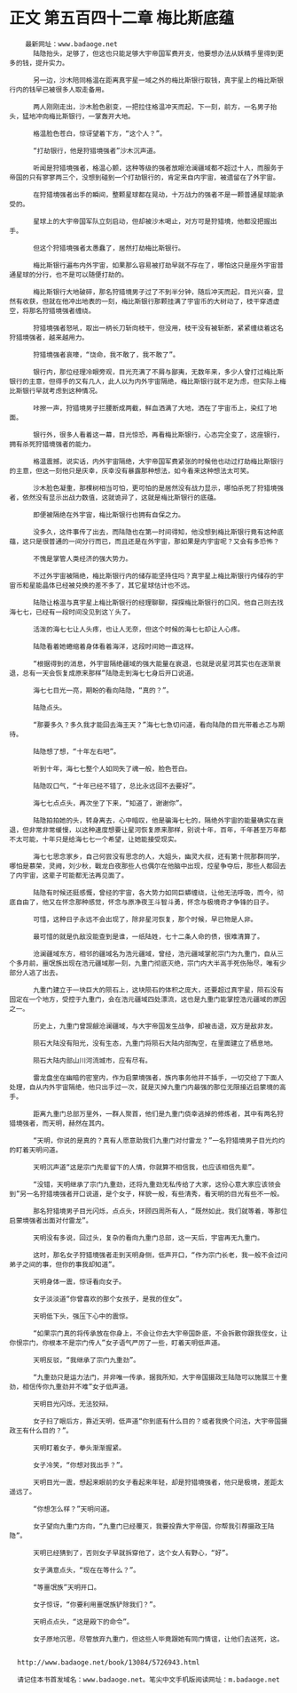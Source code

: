 # 正文 第五百四十二章 梅比斯底蕴
        最新网址：www.badaoge.net
          陆隐抬头，足够了，但这也只能足够大宇帝国军费开支，他要想办法从妖精手里得到更多的钱，提升实力。
      
          另一边，沙木陪同格温在距离真宇星一域之外的梅比斯银行取钱，真宇星上的梅比斯银行内的钱早已被很多人取走备用。
      
          两人刚刚走出，沙木脸色剧变，一把拉住格温冲天而起，下一刻，前方，一名男子抬头，猛地冲向梅比斯银行，一掌轰开大地。
      
          格温脸色苍白，惊讶望着下方，“这个人？”。
      
          “打劫银行，他是狩猎境强者”沙木沉声道。
      
          听闻是狩猎境强者，格温心颤，这种等级的强者放眼沧澜疆域都不超过十人，而服务于帝国的只有寥寥两三个，没想到碰到一个打劫银行的，肯定来自内宇宙，被遗留在了外宇宙。
      
          在狩猎境强者出手的瞬间，整颗星球都在晃动，十万战力的强者不是一颗普通星球能承受的。
      
          星球上的大宇帝国军队立刻启动，但却被沙木喝止，对方可是狩猎境，他都没把握出手。
      
          但这个狩猎境强者太愚蠢了，居然打劫梅比斯银行。
      
          梅比斯银行遍布内外宇宙，如果那么容易被打劫早就不存在了，哪怕这只是座外宇宙普通星球的分行，也不是可以随便打劫的。
      
          梅比斯银行大地破碎，那名狩猎境男子过了不到半分钟，随后冲天而起，目光兴奋，显然有收获，但就在他冲出地表的一刻，梅比斯银行那颗挂满了宇宙币的大树动了，枝干穿透虚空，将那名狩猎境强者缠绕。
      
          狩猎境强者怒吼，取出一柄长刀斩向枝干，但没用，枝干没有被斩断，紧紧缠绕着这名狩猎境强者，越来越用力。
      
          狩猎境强者哀嚎，“饶命，我不敢了，我不敢了”。
      
          银行内，那位经理冷眼旁观，目光充满了不屑与鄙夷，无数年来，多少人曾打过梅比斯银行的主意，但得手的又有几人，此人以为内外宇宙隔绝，梅比斯银行就不足为虑，但实际上梅比斯银行早就考虑到这种情况。
      
          咔擦一声，狩猎境男子拦腰断成两截，鲜血洒满了大地，洒在了宇宙币上，染红了地面。
      
          银行外，很多人看着这一幕，目光惊恐，再看梅比斯银行，心态完全变了，这座银行，拥有杀死狩猎境强者的能力。
      
          格温震撼，说实话，内外宇宙隔绝，大宇帝国军费紧张的时候他也动过打劫梅比斯银行的主意，但这一刻他只是庆幸，庆幸没有暴露那种想法，如今看来这种想法太可笑。
      
          沙木脸色凝重，那棵树相当可怕，更可怕的是居然没有战力显示，哪怕杀死了狩猎境强者，依然没有显示出战力数值，这就诡异了，这就是梅比斯银行的底蕴。
      
          即便被隔绝在外宇宙，梅比斯银行也拥有自保之力。
      
          没多久，这件事传了出去，而陆隐也在第一时间得知，他没想到梅比斯银行竟有这种底蕴，这只是很普通的一间分行而已，而且还是在外宇宙，那如果是内宇宙呢？又会有多恐怖？
      
          不愧是掌管人类经济的强大势力。
      
          不过外宇宙被隔绝，梅比斯银行内的储存能坚持住吗？真宇星上梅比斯银行内储存的宇宙币和星能晶体已经被兑换的差不多了，其它星球估计也不远。
      
          陆隐让格温与真宇星上梅比斯银行的经理聊聊，探探梅比斯银行的口风，他自己则去找海七七，已经有一段时间没见到这丫头了。
      
          活泼的海七七让人头疼，也让人无奈，但这个时候的海七七却让人心疼。
      
          陆隐看着她蜷缩着身体看着海洋，这段时间她一直这样。
      
          “根据得到的消息，外宇宙隔绝疆域的强大能量在衰退，也就是说星河其实也在逐渐衰退，总有一天会恢复成原来那样”陆隐走到海七七身后开口说道。
      
          海七七目光一亮，期盼的看向陆隐，“真的？”。
      
          陆隐点头。
      
          “那要多久？多久我才能回去海王天？”海七七急切问道，看向陆隐的目光带着忐忑与期待。
      
          陆隐想了想，“十年左右吧”。
      
          听到十年，海七七整个人如同失了魂一般，脸色苍白。
      
          陆隐叹口气，“十年已经不错了，总比永远回不去要好”。
      
          海七七点点头，再次坐了下来，“知道了，谢谢你”。
      
          陆隐拍拍她的头，转身离去，心中暗叹，他是骗海七七的，隔绝外宇宙的能量确实在衰退，但非常非常缓慢，以这种速度想要让星河恢复原来那样，别说十年，百年，千年甚至万年都不太可能，十年只是给海七七一个希望，让她能接受现实。
      
          海七七思念家乡，自己何尝没有思念的人，大姐头，幽灵大叔，还有第十院那群同学，哪怕是慕荣，灵阙，刘少秋，戰龙白夜那些人也偶尔在他脑中出现，焢星争夺后，那些人都回去了内宇宙，这辈子可能都无法再见面了。
      
          陆隐有时候还挺感慨，曾经的宇宙，各大势力如同巨蟒缠绕，让他无法呼吸，而今，彻底自由了，他又在怀念那种感觉，怀念与原净夜王斗智斗勇，怀念与极境奇才争锋的日子。
      
          可惜，这种日子永远不会出现了，除非星河恢复，那个时候，早已物是人非。
      
          最可惜的就是仇敌没能查到是谁，一纸陆姓，七十二条人命的债，很难清算了。
      
          沧澜疆域东方，相邻的疆域名为浩元疆域，曾经，浩元疆域掌舵宗门为九重门，自从三个多月前，噩氓族出现在浩元疆域那一刻，九重门彻底灭绝，宗门内大半高手死伤殆尽，唯有少部分人逃了出去。
      
          九重门建立于一块巨大的陨石上，这块陨石的体积之庞大，还要超过真宇星，陨石没有固定在一个地方，受控于九重门，会在浩元疆域四处漂流，这也是九重门能掌控浩元疆域的原因之一。
      
          历史上，九重门曾觊觎沧澜疆域，与大宇帝国发生战争，却被击退，双方是敌非友。
      
          陨石大陆没有阳光，没有生态，九重门将陨石大陆内部掏空，在里面建立了栖息地。
      
          陨石大陆内部山川河流城市，应有尽有。
      
          雷龙盘坐在幽暗的密室内，作为启蒙境强者，族内事务他并不插手，一切交给了下面人处理，自从内外宇宙隔绝，他只出手过一次，就是灭掉九重门内最强的那位无限接近启蒙境的高手。
      
          距离九重门总部万里外，一群人聚首，他们是九重门侥幸逃掉的修炼者，其中有两名狩猎境强者，而天明，赫然在其内。
      
          “天明，你说的是真的？真有人愿意助我们九重门对付雷龙？”一名狩猎境男子目光灼灼的盯着天明问道。
      
          天明沉声道“这是宗门先辈留下的人情，你就算不相信我，也应该相信先辈”。
      
          “没错，天明继承了宗门九重劲，还将九重劲无私传给了大家，这份心意大家应该领会到”另一名狩猎境强者开口说道，是个女子，样貌一般，有些清秀，看天明的目光有些不一般。
      
          那名狩猎境男子目光闪烁，点点头，环顾四周所有人，“既然如此，我们就等着，等那位启蒙境强者出面对付雷龙”。
      
          天明没有多说，回过头，复杂的看向九重门总部，这一天后，宇宙再无九重门。
      
          这时，那名女子狩猎境强者走到天明身侧，低声开口，“作为宗门长老，我一般不会过问弟子之间的事，但你的事我却知道”。
      
          天明身体一震，惊讶看向女子。
      
          女子淡淡道“你曾喜欢的那个女孩子，是我的侄女”。
      
          天明低下头，强压下心中的震惊。
      
          “如果宗门真的将传承放在你身上，不会让你去大宇帝国卧底，不会拆散你跟我侄女，让你恨宗门，你根本不是宗门传人”女子语气严厉了一些，盯着天明低声道。
      
          天明反驳，“我继承了宗门九重劲”。
      
          “九重劲只是运力法门，并非唯一传承，据我所知，大宇帝国摄政王陆隐可以施展三十重劲，相信传你九重劲并不难”女子低声道。
      
          天明目光闪烁，无法狡辩。
      
          女子扫了眼后方，靠近天明，低声道“你到底有什么目的？或者我换个问法，大宇帝国摄政王有什么目的？”。
      
          天明盯着女子，拳头渐渐握紧。
      
          女子冷笑，“你想对我出手？”。
      
          天明目光一震，想起来眼前的女子看起来年轻，却是狩猎境强者，他只是极境，差距太遥远了。
      
          “你想怎么样？”天明问道。
      
          女子望向九重门方向，“九重门已经覆灭，我要投靠大宇帝国，你帮我引荐摄政王陆隐”。
      
          天明已经猜到了，否则女子早就拆穿他了，这个女人有野心，“好”。
      
          女子满意点头，“现在在等什么？”。
      
          “等噩氓族”天明开口。
      
          女子惊讶，“你要利用噩氓族铲除我们？”。
      
          天明点点头，“这是殿下的命令”。
      
          女子原地沉思，尽管放弃九重门，但这些人毕竟跟她有同门情谊，让他们去送死，这。
      
      
      http://www.badaoge.net/book/13084/5726943.html
      
      请记住本书首发域名：www.badaoge.net。笔尖中文手机版阅读网址：m.badaoge.net